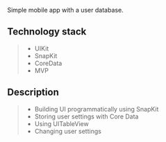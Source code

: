 Simple mobile app with a user database.

## Technology stack
> - UIKit
> - SnapKit
> - CoreData
> - MVP 

## Description
> - Building UI programmatically using SnapKit
> - Storing user settings with Сore Data
> - Using UITableView 
> - Сhanging user settings


